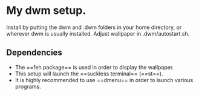 # My dwm setup.
Install by putting the dwm and .dwm folders in your home directory, or wherever dwm is usually installed.
Adjust wallpaper in .dwm/autostart.sh.

## Dependencies
* The ==feh package== is used in order to display the wallpaper.
* This setup will launch the ==suckless terminal== (==st==).
* It is highly recommended to use ==dmenu== in order to launch various programs.